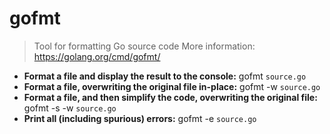 # gofmt
> Tool for formatting Go source code
> More information: <https://golang.org/cmd/gofmt/>
- **Format a file and display the result to the console:**
gofmt `source.go`
- **Format a file, overwriting the original file in-place:**
gofmt -w `source.go`
- **Format a file, and then simplify the code, overwriting the original file:**
gofmt -s -w `source.go`
- **Print all (including spurious) errors:**
gofmt -e `source.go`
